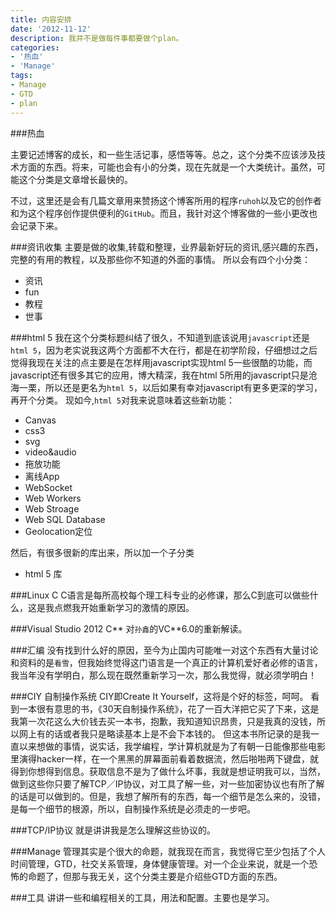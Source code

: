 ```yaml
---
title: 内容安排
date: '2012-11-12'
description: 我并不是做每件事都要做个plan。
categories:
- '热血'
- 'Manage'
tags:
- Manage
- GTD
- plan
---
```


###热血

主要记述博客的成长，和一些生活记事，感悟等等。总之，这个分类不应该涉及技术方面的东西。将来，可能也会有小的分类，现在先就是一个大类统计。虽然，可能这个分类是文章增长最快的。

不过，这里还是会有几篇文章用来赞扬这个博客所用的程序`ruhoh`以及它的创作者和为这个程序创作提供便利的`GitHub`。而且，我针对这个博客做的一些小更改也会记录下来。

###资讯收集
主要是做的收集,转载和整理，业界最新好玩的资讯,感兴趣的东西，完整的有用的教程，以及那些你不知道的外面的事情。
所以会有四个小分类：

* 资讯
* fun
* 教程
* 世事

###html 5
我在这个分类标题纠结了很久，不知道到底该说用`javascript`还是`html 5`，因为老实说我这两个方面都不大在行，都是在初学阶段，仔细想过之后觉得我现在关注的点主要是在怎样用javascript实现html 5一些很酷的功能，而javascript还有很多其它的应用，博大精深，我在html 5所用的javascript只是沧海一栗，所以还是更名为`html 5`，以后如果有幸对javascript有更多更深的学习，再开个分类。
现如今,`html 5`对我来说意味着这些新功能：

- Canvas
- css3
- svg
- video&audio
- 拖放功能
- 离线App
- WebSocket
- Web Workers
- Web Stroage
- Web SQL Database
- Geolocation定位

然后，有很多很新的库出来，所以加一个子分类

- html 5 库

###Linux C
C语言是每所高校每个理工科专业的必修课，那么C到底可以做些什么，这是我点燃我开始重新学习的激情的原因。

###Visual Studio 2012 C**
对`孙鑫`的VC**6.0的重新解读。

###汇编
没有找到什么好的原因，至今为止国内可能唯一对这个东西有大量讨论和资料的是`看雪`，但我始终觉得这门语言是一个真正的计算机爱好者必修的语言，我当年没有学明白，那么现在既然重新学习一次，那么我觉得，就必须学明白！

###CIY 自制操作系统
CIY即Create It Yourself，这将是个好的标签，呵呵。
看到一本很有意思的书，《30天自制操作系统》，花了一百大洋把它买了下来，这是我第一次花这么大价钱去买一本书，抱歉，我知道知识昂贵，只是我真的没钱，所以网上有的话或者我只是略读基本上是不会下本钱的。
但这本书所记录的是我一直以来想做的事情，说实话，我学编程，学计算机就是为了有朝一日能像那些电影里演得hacker一样，在一个黑黑的屏幕面前看着数据流，然后啪啪两下键盘，就得到你想得到信息。获取信息不是为了做什么坏事，我就是想证明我可以，当然，做到这些你只要了解TCP／IP协议，对工具了解一些，对一些加密协议也有所了解的话是可以做到的。但是，我想了解所有的东西，每一个细节是怎么来的，没错，是每一个细节的根源，所以，自制操作系统是必须走的一步吧。

###TCP/IP协议
就是讲讲我是怎么理解这些协议的。

###Manage
管理其实是个很大的命题，就我现在而言，我觉得它至少包括了个人时间管理，GTD，社交关系管理，身体健康管理。对一个企业来说，就是一个恐怖的命题了，但那与我无关，这个分类主要是介绍些GTD方面的东西。

###工具
讲讲一些和编程相关的工具，用法和配置。主要也是学习。
